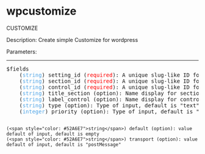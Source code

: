 # wpcustomize
CUSTOMIZE

Description:
Create simple Customize for wordpress

Parameters:
<hr>
<pre>
$fields
	(<span style="color: #52A6E7">string</span>) setting_id (<span style="color: red;">required</span>): A unique slug-like ID for Customize setting
	(<span style="color: #52A6E7">string</span>) section_id (<span style="color: red;">required</span>): A unique slug-like ID for Customize section
	(<span style="color: #52A6E7">string</span>) control_id (<span style="color: red;">required</span>): A unique slug-like ID for Customize control
	(<span style="color: #52A6E7">string</span>) title_section (option): Name display for section, default is "Mặc định"
	(<span style="color: #52A6E7">string</span>) label_control (option): Name display for control, default is "Mặc định"
	(<span style="color: #52A6E7">string</span>) type (option): Type of input, default is "text"
	(<span style="color: #52A6E7">integer</span>) priority (option): Type of input, default is "30"

	(<span style="color: #52A6E7">string</span>) default (option): value default of input, default is empty
	(<span style="color: #52A6E7">string</span>) transport (option): value default of input, default is "postMessage"

</pre>
